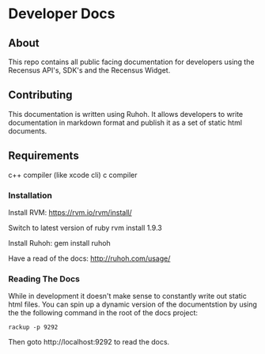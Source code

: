 Developer Docs
==============

About
-----

This repo contains all public facing documentation for developers using the 
Recensus API's, SDK's and the Recensus Widget. 

Contributing
------------

This documentation is written using Ruhoh. It allows developers to write 
documentation in markdown format and publish it as a set of static html documents.


## Requirements
c++ compiler (like xcode cli)
c compiler


### Installation 

Install RVM: https://rvm.io/rvm/install/

Switch to latest version of ruby
rvm install 1.9.3

Install Ruhoh: gem install ruhoh

Have a read of the docs: http://ruhoh.com/usage/

### Reading The Docs

While in development it doesn't make sense to constantly write out static html 
files. You can spin up a dynamic version of the documentstion by using the the 
following command in the root of the docs project: 

````
rackup -p 9292
````

Then goto http://localhost:9292 to read the docs. 